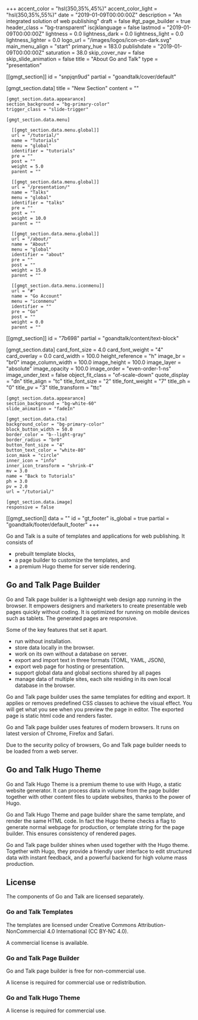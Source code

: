 +++
accent_color = "hsl(350,35%,45%)"
accent_color_light = "hsl(350,35%,55%)"
date = "2019-01-09T00:00:00Z"
description = "An integrated solution of web publishing"
draft = false
#gt_page_builder = true
header_class = "bg-transparent"
iscjklanguage = false
lastmod = "2019-01-09T00:00:00Z"
lightness = 0.0
lightness_dark = 0.0
lightness_light = 0.0
lightness_lighter = 0.0
logo_url = "/images/logos/icon-on-dark.svg"
main_menu_align = "start"
primary_hue = 183.0
publishdate = "2019-01-09T00:00:00Z"
saturation = 38.0
skip_cover_nav = false
skip_slide_animation = false
title = "About Go and Talk"
type = "presentation"

[[gmgt_section]]
id = "snpjqn9ud"
partial = "goandtalk/cover/default"

  [gmgt_section.data]
  title = "New Section"
  content = ""

    [gmgt_section.data.appearance]
    section_background = "bg-primary-color"
    trigger_class = "slide-trigger"

    [gmgt_section.data.menu]

      [[gmgt_section.data.menu.global]]
      url = "/tutorial/"
      name = "Tutorials"
      menu = "global"
      identifier = "tutorials"
      pre = ""
      post = ""
      weight = 5.0
      parent = ""

      [[gmgt_section.data.menu.global]]
      url = "/presentation/"
      name = "Talks"
      menu = "global"
      identifier = "talks"
      pre = ""
      post = ""
      weight = 10.0
      parent = ""

      [[gmgt_section.data.menu.global]]
      url = "/about/"
      name = "About"
      menu = "global"
      identifier = "about"
      pre = ""
      post = ""
      weight = 15.0
      parent = ""

      [[gmgt_section.data.menu.iconmenu]]
      url = "#"
      name = "Go Account"
      menu = "iconmenu"
      identifier = ""
      pre = "Go"
      post = ""
      weight = 0.0
      parent = ""

[[gmgt_section]]
id = "7b698"
partial = "goandtalk/content/text-block"

  [gmgt_section.data]
  card_font_size = 4.0
  card_font_weight = "4"
  card_overlay = 0.0
  card_width = 100.0
  height_reference = "h"
  image_br = "br0"
  image_column_width = 100.0
  image_height = 100.0
  image_layer = "absolute"
  image_opacity = 100.0
  image_order = "even-order-1-ns"
  image_under_text = false
  object_fit_class = "of-scale-down"
  quote_display = "dn"
  title_align = "tc"
  title_font_size = "2"
  title_font_weight = "7"
  title_ph = "0"
  title_pv = "3"
  title_transform = "ttc"

    [gmgt_section.data.appearance]
    section_background = "bg-white-60"
    slide_animation = "fadeIn"

    [gmgt_section.data.cta]
    background_color = "bg-primary-color"
    block_button_width = 50.0
    border_color = "b--light-gray"
    border_radius = "br0"
    button_font_size = "4"
    button_text_color = "white-80"
    icon_mask = "circle"
    inner_icon = "info"
    inner_icon_transform = "shrink-4"
    mv = 3.0
    name = "Back to Tutorials"
    ph = 3.0
    pv = 2.0
    url = "/tutorial/"

    [gmgt_section.data.image]
    responsive = false

[[gmgt_section]]
data = ""
id = "gt_footer"
is_global = true
partial = "goandtalk/footer/default_footer"
+++

Go and Talk is a suite of templates and applications for web publishing. It consists of

* prebuilt template blocks,
* a page builder to customize the templates, and
* a premium Hugo theme for server side rendering.

## Go and Talk Page Builder

Go and Talk page builder is a lightweight web design app running in the browser. It empowers designers and marketers to create presentable web pages quickly without coding. It is optimized for running on mobile devices such as tablets. The generated pages are responsive.

Some of the key features that set it apart.

* run without installation.
* store data locally in the browser.
* work on its own without a database on server.
* export and import text in three formats (TOML, YAML, JSON),
* export web page for hosting or presentation.
* support global data and global sections shared by all pages
* manage data of multiple sites, each site residing in its own local database in the browser.

Go and Talk page builder uses the same templates for editing and export. It applies or removes predefined CSS classes to achieve the visual effect. You will get what you see when you preview the page in editor. The exported page is static html code and renders faster.

Go and Talk page builder uses features of modern browsers. It runs on latest version of Chrome, Firefox and Safari.

Due to the security policy of browsers, Go and Talk page builder needs to be loaded from a web server. 

## Go and Talk Hugo Theme

Go and Talk Hugo Theme is a premium theme to use with Hugo, a static website generator. It can process data in volume from the page builder together with other content files to update websites, thanks to the power of Hugo.

Go and Talk Hugo Theme and page builder share the same template, and render the same HTML code. In fact the Hugo theme checks a flag to generate normal webpage for production, or template string for the page builder. This ensures consistency of rendered pages.

Go and Talk page builder shines when used together with the Hugo theme. Together with Hugo, they provide a friendly user interface to edit structured data with instant feedback, and a powerful backend for high volume mass production.

## License

The components of Go and Talk are licensed separately.

### Go and Talk Templates
The templates are licensed under Creative Commons Attribution-NonCommercial 4.0 International (CC BY-NC 4.0).

A commercial license is available.

### Go and Talk Page Builder
Go and Talk page builder is free for non-commercial use.

A license is required for commercial use or redistribution.

### Go and Talk Hugo Theme
A license is required for commercial use.
